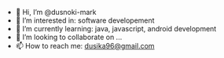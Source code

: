 - 👋 Hi, I’m @dusnoki-mark
- 👀 I’m interested in: software developement
- 🌱 I’m currently learning: java, javascript, android development
- 💞️ I’m looking to collaborate on ...
- 📫 How to reach me: dusika96@gmail.com

<!---
dusnoki-mark/dusnoki-mark is a ✨ special ✨ repository because its `README.md` (this file) appears on your GitHub profile.
You can click the Preview link to take a look at your changes.
--->
